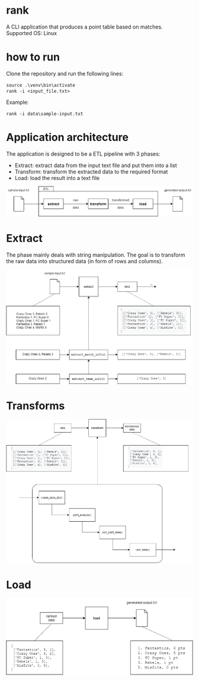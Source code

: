 # rank
A CLI application that produces a point table based on matches.  
Supported OS: Linux  

# how to run
Clone the repository and run the following lines: 
```
source .\venv\bin\activate
rank -i <input_file.txt>
```
Example:  
```
rank -i data\sample-input.txt  
```

# Application architecture  
The application is designed to be a ETL pipeline with 3 phases:
* Extract: extract data from the input text file and put them into a list  
* Transform: transform the extracted data to the required format  
* Load: load the result into a text file  

<p align="center">
  <img src="https://github.com/m4tice/rank/blob/main/assets/rank_structure.png" width="700">
</p>

# Extract  
The phase mainly deals with string manipulation. The goal is to transform the raw data into structured data (in form of rows and columns).  
<p align="center">
  <img src="https://github.com/m4tice/rank/blob/main/assets/extract.png" width="700">
</p>

# Transforms  
<p align="center">
  <img src="https://github.com/m4tice/rank/blob/main/assets/transform.png" width="700">
</p>

# Load  
<p align="center">
  <img src="https://github.com/m4tice/rank/blob/main/assets/load.png" width="700">
</p>
